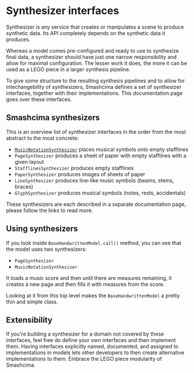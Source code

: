 # Synthesizer interfaces

Synthesizer is any service that creates or manipulates a scene to produce synthetic data. Its API completely depends on the synthetic data it produces.

Whereas a model comes pre-configured and ready to use to synthesize final data, a synthesizer should have just one narrow responsibility and allow for maximal configuration. The lesser work it does, the more it can be used as a LEGO piece in a larger synthesis pipeline.

To give some structure to the resulting synthesis pipelines and to allow for intechangebility of synthesizers, Smashcima defines a set of synthesizer interfaces, together with their implementations. This documentation page goes over these interfaces.


## Smashcima synthesizers

This is an overview list of synthesizer interfaces in the order from the most abstract to the most concrete:

- [`MusicNotationSynthesizer`](music-notation-synthesizer.md) places musical symbols onto empty stafflines
- `PageSynthesizer` produces a sheet of paper with empty stafflines with a given layout
- `StafflinesSynthesizer` produces empty stafflines
- `PaperSynthesizer` produces images of sheets of paper
- `LineSynthesizer` produces line-like music symbols (beams, stems, braces)
- `GlyphSynthesizer` produces musical symbols (notes, rests, accidentals)

These synthesizers are each described in a separate documentation page, please follow the links to read more.


## Using synthesizers

If you look inside `BaseHandwrittenModel.call()` method, you can see that the model uses two synthesizers:

- `PageSynthesizer`
- `MusicNotationSynthesizer`

It loads a music score and then until there are measures remaining, it creates a new page and then fills it with measures from the score.

Looking at it from this top level makes the `BaseHandwrittenModel` a pretty thin and simple class.


## Extensibility

If you're building a synthesizer for a domain not covered by these interfaces, feel free do define your own interfaces and then implement them. Having interfaces explicitly named, documented, and assigned to implementations in models lets other developers to then create alternative implementations to them. Embrace the LEGO piece modularity of Smashcima.
